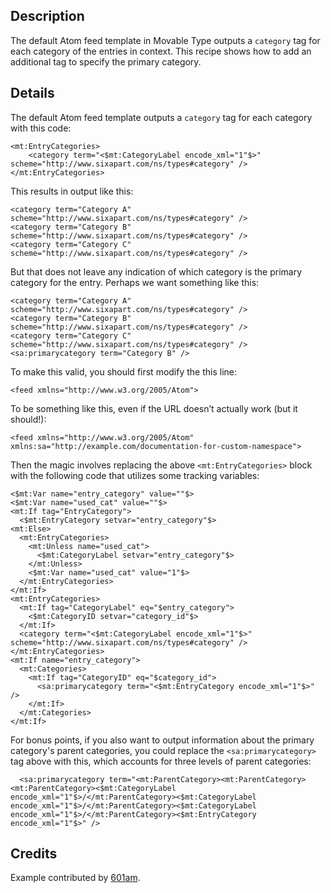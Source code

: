 ## Description

The default Atom feed template in Movable Type outputs a `category` tag for each category of the entries in context. This recipe shows how to add an additional tag to specify the primary category.

## Details

The default Atom feed template outputs a `category` tag for each category with this code:

    <mt:EntryCategories>
        <category term="<$mt:CategoryLabel encode_xml="1"$>" scheme="http://www.sixapart.com/ns/types#category" />
    </mt:EntryCategories>

This results in output like this:

    <category term="Category A" scheme="http://www.sixapart.com/ns/types#category" />
    <category term="Category B" scheme="http://www.sixapart.com/ns/types#category" />
    <category term="Category C" scheme="http://www.sixapart.com/ns/types#category" />

But that does not leave any indication of which category is the primary category for the entry. Perhaps we want something like this:

    <category term="Category A" scheme="http://www.sixapart.com/ns/types#category" />
    <category term="Category B" scheme="http://www.sixapart.com/ns/types#category" />
    <category term="Category C" scheme="http://www.sixapart.com/ns/types#category" />
    <sa:primarycategory term="Category B" />

To make this valid, you should first modify the this line:

    <feed xmlns="http://www.w3.org/2005/Atom">

To be something like this, even if the URL doesn’t actually work (but it should!):

    <feed xmlns="http://www.w3.org/2005/Atom" xmlns:sa="http://example.com/documentation-for-custom-namespace">

Then the magic involves replacing the above `<mt:EntryCategories>` block with the following code that utilizes some tracking variables:

    <$mt:Var name="entry_category" value=""$>
    <$mt:Var name="used_cat" value=""$>
    <mt:If tag="EntryCategory">
      <$mt:EntryCategory setvar="entry_category"$>
    <mt:Else>
      <mt:EntryCategories>
        <mt:Unless name="used_cat">
          <$mt:CategoryLabel setvar="entry_category"$>
        </mt:Unless>
        <$mt:Var name="used_cat" value="1"$>
      </mt:EntryCategories>
    </mt:If>
    <mt:EntryCategories>
      <mt:If tag="CategoryLabel" eq="$entry_category">
        <$mt:CategoryID setvar="category_id"$>
      </mt:If>
      <category term="<$mt:CategoryLabel encode_xml="1"$>" scheme="http://www.sixapart.com/ns/types#category" />
    </mt:EntryCategories>
    <mt:If name="entry_category">
      <mt:Categories>
        <mt:If tag="CategoryID" eq="$category_id">
          <sa:primarycategory term="<$mt:EntryCategory encode_xml="1"$>" />
        </mt:If>
      </mt:Categories>
    </mt:If>

For bonus points, if you also want to output information about the primary category's parent categories, you could replace the `<sa:primarycategory>` tag above with this, which accounts for three levels of parent categories:

      <sa:primarycategory term="<mt:ParentCategory><mt:ParentCategory><mt:ParentCategory><$mt:CategoryLabel encode_xml="1"$>/</mt:ParentCategory><$mt:CategoryLabel encode_xml="1"$>/</mt:ParentCategory><$mt:CategoryLabel encode_xml="1"$>/</mt:ParentCategory><$mt:EntryCategory encode_xml="1"$>" />

## Credits

Example contributed by [601am](http://601am.com).
